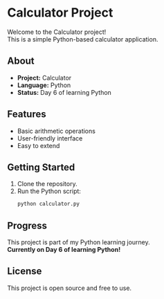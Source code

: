 # Calculator Project

Welcome to the Calculator project!  
This is a simple Python-based calculator application.

## About

- **Project:** Calculator
- **Language:** Python
- **Status:** Day 6 of learning Python

## Features

- Basic arithmetic operations
- User-friendly interface
- Easy to extend

## Getting Started

1. Clone the repository.
2. Run the Python script:
    ```bash
    python calculator.py
    ```

## Progress

This project is part of my Python learning journey.  
**Currently on Day 6 of learning Python!**

## License

This project is open source and free to use.